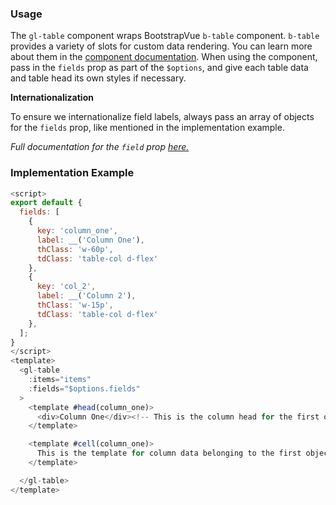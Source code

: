 ### Usage

The `gl-table` component wraps BootstrapVue `b-table` component. `b-table` provides a variety of slots for custom data rendering. You can learn more about them in the [component documentation](https://bootstrap-vue.org/docs/components/table). When using the component, pass in the `fields` prop as part of the `$options`,
and give each table data and table head its own styles if necessary.

**Internationalization**

To ensure we internationalize field labels, always pass an array of objects for the `fields` prop, like mentioned in the implementation example.

_Full documentation for the
`field` prop [here.](https://bootstrap-vue.org/docs/components/table#fields-column-definitions)_

### Implementation Example

```js
<script>
export default {
  fields: [
    {
      key: 'column_one',
      label: __('Column One'),
      thClass: 'w-60p',
      tdClass: 'table-col d-flex'
    },
    {
      key: 'col_2',
      label: __('Column 2'),
      thClass: 'w-15p',
      tdClass: 'table-col d-flex'
    },
  ];
}
</script>
<template>
  <gl-table
    :items="items"
    :fields="$options.fields"
  >
    <template #head(column_one)>
      <div>Column One</div><!-- This is the column head for the first object in `fields` -->
    </template>

    <template #cell(column_one)>
      This is the template for column data belonging to the first object
    </template>

  </gl-table>
</template>
```
